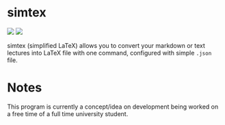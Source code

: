 # simtex

![](https://api.codiga.io/project/34276/score/svg) ![](https://github.com/iaacornus/simtex/actions/workflows/pycheck.yaml/badge.svg)

simtex (simplified LaTeX) allows you to convert your markdown or text lectures into LaTeX file with one command, configured with simple `.json` file.

# Notes

This program is currently a concept/idea on development being worked on a free time of a full time university student.
